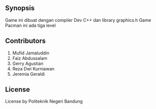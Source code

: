 ## Synopsis

Game ini dibuat dengan compiler Dev C++ dan library graphics.h
Game Pacman ini ada tiga level

## Contributors

1. Mufid Jamaluddin
2. Faiz Abdussalam
3. Gerry Agustian
4. Reza Dwi Kurniawan
5. Jeremia Geraldi

## License

License by Politeknik Negeri Bandung
